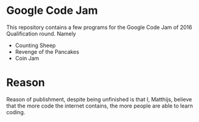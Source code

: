 # Google Code Jam
This repository contains a few programs for the Google Code Jam of 2016
Qualification round.
Namely
* Counting Sheep
* Revenge of the Pancakes
* Coin Jam

# Reason
Reason of publishment, despite being unfinished is that I, Matthijs, believe
that the more code the internet contains, the more people are able to learn
coding.
